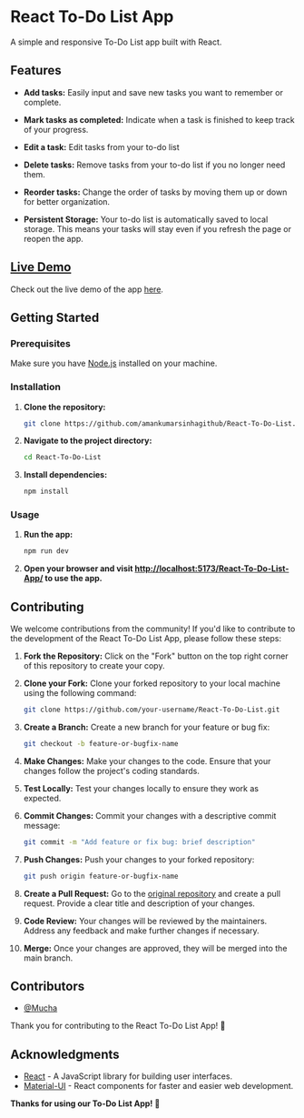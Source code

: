 # React To-Do List App

A simple and responsive To-Do List app built with React.

## Features

- **Add tasks:** Easily input and save new tasks you want to remember or complete.

- **Mark tasks as completed:**
  Indicate when a task is finished to keep track of your progress.

- **Edit a task:**
  Edit tasks from your to-do list

- **Delete tasks:**
  Remove tasks from your to-do list if you no longer need them.

- **Reorder tasks:**
  Change the order of tasks by moving them up or down for better organization.

- **Persistent Storage:**
  Your to-do list is automatically saved to local storage. This means your tasks will stay even if you refresh the page or reopen the app.

## [Live Demo](https://amankumarsinhagithub.github.io/React-To-Do-List-App/)

Check out the live demo of the app [here](https://amankumarsinhagithub.github.io/React-To-Do-List-App/).

## Getting Started

### Prerequisites

Make sure you have [Node.js](https://nodejs.org/) installed on your machine.

### Installation

1. **Clone the repository:**

   ```bash
   git clone https://github.com/amankumarsinhagithub/React-To-Do-List.git
   ```

2. **Navigate to the project directory:**

   ```bash
   cd React-To-Do-List
   ```

3. **Install dependencies:**

   ```bash
   npm install
   ```

### Usage

1. **Run the app:**

   ```bash
   npm run dev
   ```

2. **Open your browser and visit [http://localhost:5173/React-To-Do-List-App/](http://localhost:5173/React-To-Do-List-App/) to use the app.**

## Contributing

We welcome contributions from the community! If you'd like to contribute to the development of the React To-Do List App, please follow these steps:

1. **Fork the Repository:** Click on the "Fork" button on the top right corner of this repository to create your copy.

2. **Clone your Fork:** Clone your forked repository to your local machine using the following command:

   ```bash
   git clone https://github.com/your-username/React-To-Do-List.git
   ```

3. **Create a Branch:** Create a new branch for your feature or bug fix:

   ```bash
   git checkout -b feature-or-bugfix-name
   ```

4. **Make Changes:** Make your changes to the code. Ensure that your changes follow the project's coding standards.

5. **Test Locally:** Test your changes locally to ensure they work as expected.

6. **Commit Changes:** Commit your changes with a descriptive commit message:

   ```bash
   git commit -m "Add feature or fix bug: brief description"
   ```

7. **Push Changes:** Push your changes to your forked repository:

   ```bash
   git push origin feature-or-bugfix-name
   ```

8. **Create a Pull Request:** Go to the [original repository](https://github.com/AmanKumarSinhaGitHub/React-To-Do-List-App) and create a pull request. Provide a clear title and description of your changes.

9. **Code Review:** Your changes will be reviewed by the maintainers. Address any feedback and make further changes if necessary.

10. **Merge:** Once your changes are approved, they will be merged into the main branch.

## Contributors

- [@Mucha](https://github.com/MuchaSsak)

Thank you for contributing to the React To-Do List App! 🚀

## Acknowledgments

- [React](https://react.dev/) - A JavaScript library for building user interfaces.
- [Material-UI](https://mui.com/) - React components for faster and easier web development.

**Thanks for using our To-Do List App! 💖**
